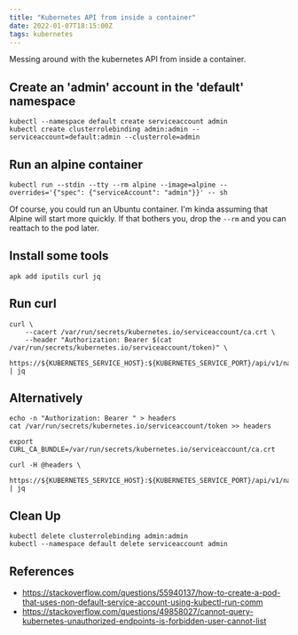 ```yaml
---
title: "Kubernetes API from inside a container"
date: 2022-01-07T18:15:00Z
tags: kubernetes
---
```


Messing around with the kubernetes API from inside a container.

## Create an 'admin' account in the 'default' namespace

```
kubectl --namespace default create serviceaccount admin
kubectl create clusterrolebinding admin:admin --serviceaccount=default:admin --clusterrole=admin
```

## Run an alpine container

```
kubectl run --stdin --tty --rm alpine --image=alpine --overrides='{"spec": {"serviceAccount": "admin"}}' -- sh
```

Of course, you could run an Ubuntu container. I'm kinda assuming that Alpine will start more quickly. If that bothers
you, drop the `--rm` and you can reattach to the pod later.

## Install some tools

```
apk add iputils curl jq
```

## Run curl

```
curl \
    --cacert /var/run/secrets/kubernetes.io/serviceaccount/ca.crt \
    --header "Authorization: Bearer $(cat /var/run/secrets/kubernetes.io/serviceaccount/token)" \
    https://${KUBERNETES_SERVICE_HOST}:${KUBERNETES_SERVICE_PORT}/api/v1/namespaces/default/endpoints | jq
```
## Alternatively

```
echo -n "Authorization: Bearer " > headers
cat /var/run/secrets/kubernetes.io/serviceaccount/token >> headers

export CURL_CA_BUNDLE=/var/run/secrets/kubernetes.io/serviceaccount/ca.crt

curl -H @headers \
    https://${KUBERNETES_SERVICE_HOST}:${KUBERNETES_SERVICE_PORT}/api/v1/namespaces/default/endpoints | jq
```

## Clean Up

```
kubectl delete clusterrolebinding admin:admin
kubectl --namespace default delete serviceaccount admin
```

## References

- <https://stackoverflow.com/questions/55940137/how-to-create-a-pod-that-uses-non-default-service-account-using-kubectl-run-comm>
- <https://stackoverflow.com/questions/49858027/cannot-query-kubernetes-unauthorized-endpoints-is-forbidden-user-cannot-list>
